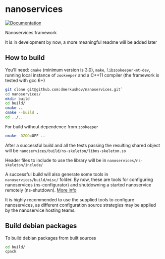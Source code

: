 nanoservices
============

[![Documentation](https://codedocs.xyz/dmerkushov/nanoservices.svg)](https://codedocs.xyz/dmerkushov/nanoservices/)

Nanoservices framework

It is in development by now, a more meaningful readme will be added later

How to build
------------

You'll need: `cmake` (minimum version is 3.0), `make`, `libzookeeper-mt-dev`, running local instance of `zookeeper` and a C++11 compiler (the framework is tested with gcc 6+)

```bash
git clone git@github.com:dmerkushov/nanoservices.git`
cd nanoservices/
mkdir build
cd build/
cmake ..
cmake --build .
cd ../..
```

For build without dependence from `zookeeper`

```bash
cmake -DZOO=OFF ..
```

After a successful build and all the tests passing the resulting shared object will be `nanoservices/build/ns-skeleton/libns-skeleton.so`

Header files to include to use the library will be in `nanoservices/ns-skeleton/include/`

A successful build will also generate some tools in `nanoservices/build/misc/` folder. 
By now, these are tools for configuring nanoservices (ns-configurator) and shutdowning a started nanoservice remotely (ns-shutdown). [More info](/misc/README.md)

It is highly recommended to use the supplied tools to configure nanoservices, as different configuration source strategies may be applied by the nanoservice hosting teams.

Build debian packages
---------------------

To build debian packages from built sources

```bash
cd build/
cpack
```
